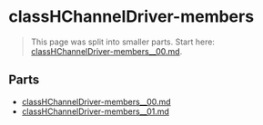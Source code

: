 # classHChannelDriver-members

> This page was split into smaller parts. Start here: [classHChannelDriver-members__00.md](classHChannelDriver-members__00.md).

## Parts

- [classHChannelDriver-members__00.md](classHChannelDriver-members__00.md)
- [classHChannelDriver-members__01.md](classHChannelDriver-members__01.md)
